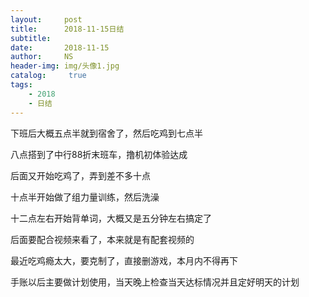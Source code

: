 ```yaml
---
layout:     post
title:      2018-11-15日结
subtitle:   
date:       2018-11-15
author:     NS
header-img: img/头像1.jpg
catalog: 	 true
tags:
    - 2018 
    - 日结
--- 
```

下班后大概五点半就到宿舍了，然后吃鸡到七点半

八点搭到了中行88折末班车，撸机初体验达成

后面又开始吃鸡了，弄到差不多十点

十点半开始做了组力量训练，然后洗澡

十二点左右开始背单词，大概又是五分钟左右搞定了

后面要配合视频来看了，本来就是有配套视频的

最近吃鸡瘾太大，要克制了，直接删游戏，本月内不得再下

手账以后主要做计划使用，当天晚上检查当天达标情况并且定好明天的计划



